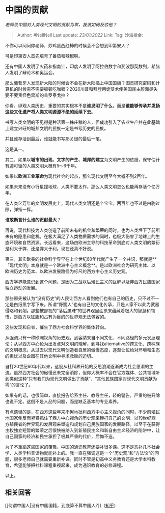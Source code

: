 # 中国的贡献

*老师说中国对人类现代文明的贡献为零，我该如何反驳他？*

> Author: #NellNell
> Last update: *23/01/2022*
> Link:
> Tag:
> 沙海拾金:

不你可以问问你老师，炒鸡蛋西红柿的时候会不会想到印第安人？

可是印第安人首先培育了番茄和辣椒啊。

还有中国人发明了火药和指南针，印度人发明了阿拉伯数字和斐波那契数列，希腊人发明了辩论术和奥运会。

那么葡萄牙人发现新大陆的时候会不会在新大陆插上中国国旗？图灵研究密码和计算机的时候需不需要顿顿吃咖喱？2020川普和拜登用诡辩术使美国民主颜面尽失要不要责怪色雷斯的普罗泰戈拉？

你看，纵观人类历史，重要的其实根本不是**谁发明了什么**，而是**谁能够传承并发扬这些文化遗产将人类文明源源不绝的延续下去**。

书写人类文明的不见得是种活第一株庄稼的人，但成功引入了农业生产并在此基础上建立兴旺的城邦文明的民族一定是书写历史的民族。

并且谁存活到最后，谁就能书写那关键的最后一笔。

这是其一。

其二，如果以**城市的出现、文字的产生、城邦的建立**为文明产生的依据，保守估计有迹可循的人类文明大概有5～6千年。

如果以**欧洲工业革命**为现代社会的起点，那么现代文明至今大概不到2百年。

如果未来没有小行星撞地球、人类不要太作，那么人类文明怎么也能再存活个亿万年。

在人类亿万年的文明发展史上，现代人类文明还是个宝宝。两百年也不过是白驹过隙，弹指一挥。

**谁敢断言什么谁的贡献最大**？

再说，现代科技为人类创造了前所未有的机会和繁荣的同时，也为人类埋下了前所未有的隐患和危机。在极大满足了人类物质需求的同时，也极大伤害了地球上的生态环境和自然资源。长远看来，这场由欧洲主导的科技革命到底对人类文明的繁衍是利大于弊、还是弊大于利，现在还真不好说。

第三，其实欧美的社会科学界早在上个世纪60年代就产生了一个共识，那就是**「现代文明」本身就是一个欧洲中心主义概念**。是以欧洲社会为研究主体、以欧洲历史为范本、以欧洲发展路径为标尺的西方中心主义历史观。

西方学界能意识到这个问题，是因为二战以后殖民主义的瓦解以及非西方民族国家独立运动的发展。

那些原先被认为“没有历史”的人民让西方人看到他们也有自己的历史，只不过不一定是白纸黑字写下来。所谓“野蛮人”也有自己的文化传承，只是人家不以此为武器侵略和剥削。那些被鄙视的“落后愚昧“的世界观里面原来蕴藏着极大的智慧和领悟，是西方以征服和占有为目的的世界观无法包容的。

这些发现和自省，催生了西方社会科学界的集体转向。

从强调只有一种欧洲视角的历史观，到容纳来自不同文化、不同路径的多元发展理论；从以西方中心论为出发点对文明的理解，到寻找alternative的跨文化、跨种族的文明概念，从过去以现代文明创造者自居的傲慢态度，逐渐让位给对环境和生态的担忧以及企图在其他文明中寻求救赎的迫切。

自打20世纪60年代以来，这股从社科界开始的反思浪潮逐渐成为社会思潮的主流。虽然西方社会的傲慢还未完全消除，但你大概率不会在官方媒体、公共领域听到类似这种“只有我们为现代文明做出了贡献”、“其他民族国家对现代文明贡献为零”的言论了。

如果有的话，也很简单，直接报告给系主任、教导主任，轻的警告，严重的被开除也说不定。这倒不是人品的问题，而是缺乏基本的专业素养。

有点遗憾的是，在西方这些年来不懈地批判西方中心主义视角的同时，不少前殖民地国家倒反而紧紧抓住了西方中心视角的历史观来鞭打自己的文明，以19世纪西方殖民者的世界观和发展观来塑造和规划自己民族国家的发展路径，以至于在获得主权独立短暂的繁荣之后很快被纳入到新殖民主义和新自由主义经济的陷阱中，让自己国家的经济和民生承担了极其严重的代价，后悔不迭。

为了不重蹈这些国家的覆辙，中国的通识教育还要补很多课。这不是恶补几本社会学、人类学科普读物就能补上的。我一直在强调这是一个“历史观”和“方法论”的问题，很多老师自己就需要重新补课。同时不管是初高中义务教育还是大学本科教育，希望能够把社科课程重视起来，成为通识教育的必修课程。

以上。

## 相关回答

[[何谓中国人|没有中国国籍，到底算不算中国人?]]（[知乎](https://www.zhihu.com/question/373935116/answer/1395327284)）
